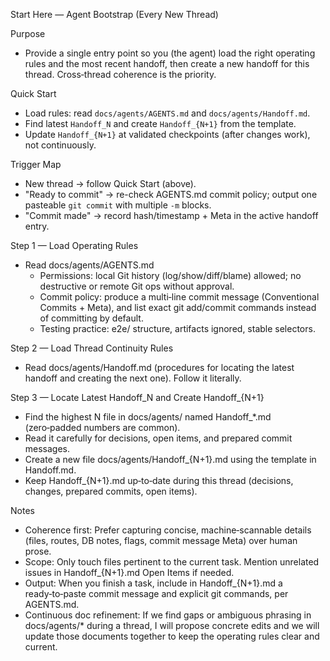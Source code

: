 Start Here — Agent Bootstrap (Every New Thread)

Purpose
- Provide a single entry point so you (the agent) load the right operating rules and the most recent handoff, then create a new handoff for this thread. Cross‑thread coherence is the priority.

Quick Start
- Load rules: read `docs/agents/AGENTS.md` and `docs/agents/Handoff.md`.
- Find latest `Handoff_N` and create `Handoff_{N+1}` from the template.
- Update `Handoff_{N+1}` at validated checkpoints (after changes work), not continuously.

Trigger Map
- New thread → follow Quick Start (above).
- "Ready to commit" → re-check AGENTS.md commit policy; output one pasteable `git commit` with multiple `-m` blocks.
- "Commit made" → record hash/timestamp + Meta in the active handoff entry.

Step 1 — Load Operating Rules
- Read docs/agents/AGENTS.md
  - Permissions: local Git history (log/show/diff/blame) allowed; no destructive or remote Git ops without approval.
  - Commit policy: produce a multi‑line commit message (Conventional Commits + Meta), and list exact git add/commit commands instead of committing by default.
  - Testing practice: e2e/ structure, artifacts ignored, stable selectors.

Step 2 — Load Thread Continuity Rules
- Read docs/agents/Handoff.md (procedures for locating the latest handoff and creating the next one). Follow it literally.

Step 3 — Locate Latest Handoff_N and Create Handoff_{N+1}
- Find the highest N file in docs/agents/ named Handoff_*.md (zero‑padded numbers are common).
- Read it carefully for decisions, open items, and prepared commit messages.
- Create a new file docs/agents/Handoff_{N+1}.md using the template in Handoff.md.
- Keep Handoff_{N+1}.md up‑to‑date during this thread (decisions, changes, prepared commits, open items).

Notes
- Coherence first: Prefer capturing concise, machine‑scannable details (files, routes, DB notes, flags, commit message Meta) over human prose.
- Scope: Only touch files pertinent to the current task. Mention unrelated issues in Handoff_{N+1}.md Open Items if needed.
- Output: When you finish a task, include in Handoff_{N+1}.md a ready‑to‑paste commit message and explicit git commands, per AGENTS.md.
- Continuous doc refinement: If we find gaps or ambiguous phrasing in docs/agents/* during a thread, I will propose concrete edits and we will update those documents together to keep the operating rules clear and current.

